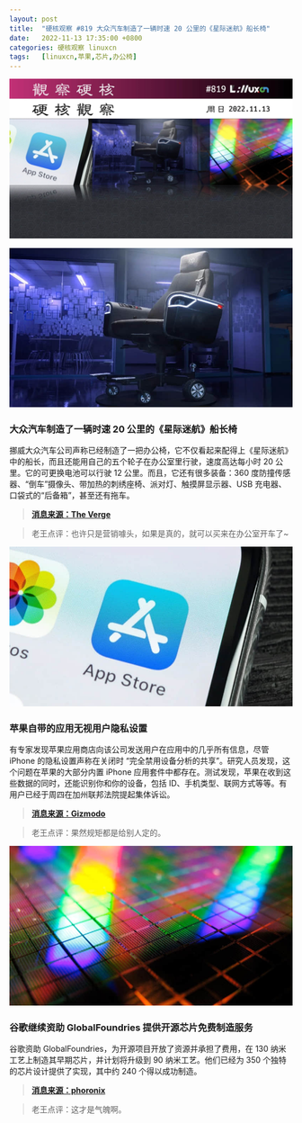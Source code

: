 ```yaml
---
layout: post
title:	"硬核观察 #819 大众汽车制造了一辆时速 20 公里的《星际迷航》船长椅"
date:	2022-11-13 17:35:00 +0800 
categories:	硬核观察 linuxcn 
tags:	[linuxcn,苹果,芯片,办公椅]
---
```



![](/Asserts/Images/album/202211/13/173249gkjywjs36lkvgyc8.jpg)


![](/Asserts/Images/album/202211/13/173256uj885go985f5h48q.jpg)


### 大众汽车制造了一辆时速 20 公里的《星际迷航》船长椅


挪威大众汽车公司声称已经制造了一把办公椅，它不仅看起来配得上《星际迷航》中的船长，而且还能用自己的五个轮子在办公室里行驶，速度高达每小时 20 公里。它的可更换电池可以行驶 12 公里。而且，它还有很多装备：360 度防撞传感器、“倒车”摄像头、带加热的刺绣座椅、派对灯、触摸屏显示器、USB 充电器、口袋式的“后备箱”，甚至还有拖车。



> 
> **[消息来源：The Verge](https://www.theverge.com/2022/11/11/23453665/volkswagen-star-trek-office-chair-video)**
> 
> 
> 



> 
> 老王点评：也许只是营销噱头，如果是真的，就可以买来在办公室开车了~
> 
> 
> 


![](/Asserts/Images/album/202211/13/173549prujvxzzwzlonoxn.jpg)


### 苹果自带的应用无视用户隐私设置


有专家发现苹果应用商店向该公司发送用户在应用中的几乎所有信息，尽管 iPhone 的隐私设置声称在关闭时 “完全禁用设备分析的共享”。研究人员发现，这个问题在苹果的大部分内置 iPhone 应用套件中都存在。测试发现，苹果在收到这些数据的同时，还能识别你和你的设备，包括 ID、手机类型、联网方式等等。有用户已经于周四在加州联邦法院提起集体诉讼。



> 
> **[消息来源：Gizmodo](https://gizmodo.com/apple-iphone-privacy-analytics-class-action-suit-1849774313)**
> 
> 
> 



> 
> 老王点评：果然规矩都是给别人定的。
> 
> 
> 


![](/Asserts/Images/album/202211/13/173602hm3368m93w2zu2pp.jpg)


### 谷歌继续资助 GlobalFoundries 提供开源芯片免费制造服务


谷歌资助 GlobalFoundries，为开源项目开放了资源并承担了费用，在 130 纳米工艺上制造其早期芯片，并计划将升级到 90 纳米工艺。他们已经为 350 个独特的芯片设计提供了实现，其中约 240 个得以成功制造。



> 
> **[消息来源：phoronix](https://www.phoronix.com/news/Google-GloFo-Sponsored-Si)**
> 
> 
> 



> 
> 老王点评：这才是气魄啊。
> 
> 
>

